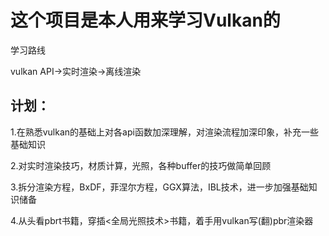 # 这个项目是本人用来学习Vulkan的

学习路线

vulkan API->实时渲染->离线渲染

## 计划：

1.在熟悉vulkan的基础上对各api函数加深理解，对渲染流程加深印象，补充一些基础知识

2.对实时渲染技巧，材质计算，光照，各种buffer的技巧做简单回顾

3.拆分渲染方程，BxDF，菲涅尔方程，GGX算法，IBL技术，进一步加强基础知识储备

4.从头看pbrt书籍，穿插<全局光照技术>书籍，着手用vulkan写(翻)pbr渲染器
